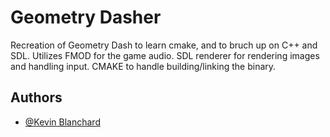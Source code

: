 # Geometry Dasher

Recreation of Geometry Dash to learn cmake, and to bruch up on C++ and SDL.
Utilizes FMOD for the game audio.  SDL renderer for rendering images and handling input.
CMAKE to handle building/linking the binary.

## Authors

- [@Kevin Blanchard](https://www.github.com/kjblanchard)


